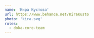 ```yaml
---
name: 'Кира Кустова'
url: https://www.behance.net/KiraKusto
photo: 'kira.svg'
roles:
  - doka-core-team
---
```

